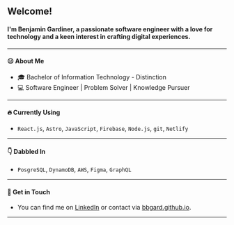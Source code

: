 ## Welcome!
#### I'm Benjamin Gardiner, a passionate software engineer with a love for technology and a keen interest in crafting digital experiences.
---

#### :neutral_face: About Me

- 🎓 Bachelor of Information Technology - Distinction
- 💻 Software Engineer | Problem Solver | Knowledge Pursuer
---

#### :fire: Currently Using

- `React.js`, `Astro`, `JavaScript`, `Firebase`, `Node.js`, `git`, `Netlify`
---

#### :point_down: Dabbled In

- `PosgreSQL`, `DynamoDB`, `AWS`, `Figma`, `GraphQL`
---

#### :email: Get in Touch

- You can find me on [LinkedIn](https://www.linkedin.com/in/benjamin-gardiner-6b8478263/) or contact via [bbgard.github.io](https://bbgard.github.io/).
---


<!---
BBGard/BBGard is a ✨ special ✨ repository because its `README.md` (this file) appears on your GitHub profile.
You can click the Preview link to take a look at your changes.
--->
